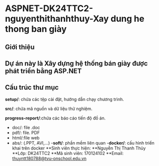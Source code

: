 # ASPNET-DK24TTC2-nguyenthithanhthuy-Xay dung he thong ban giày
## Giới thiệu
## Dự án này là Xây dựng hệ thống bán giày được phát triển bằng ASP.NET
## Cấu trúc thư mục
**setup/**: chứa các tệp cài đặt, hướng dẫn chạy chương trình.

**src/**: chứa mã nguồn và dữ liệu thử nghiệm.

**progress-report/**:chứa các báo cáo tiến độ đồ án.
  - doc/: file .doc
  - pdf/: file. PDF
  - html/:file web
  - abs/: (.PPT, AVI,...)
-**soft/**: phần mềm liên quan
-**docker/**: cấu hình triển khai trên docker
**Sinh viên thực hiện: **Nguyễn Thị Thanh Thủy  
**Lớp: DK24TTC2
**Mã sinh viên: 170124102
**Email: thuyntt180788@tvu-onschool.edu.vn

